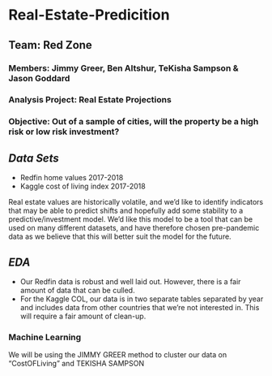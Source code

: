# Real-Estate-Predicition

## Team: Red Zone
### Members: Jimmy Greer, Ben Altshur, TeKisha Sampson &amp; Jason Goddard
### Analysis Project: Real Estate Projections
### Objective: Out of a sample of cities, will the property be a high risk or low risk investment?
## ***Data Sets***
- Redfin home values 2017-2018
- Kaggle cost of living index 2017-2018

Real estate values are historically volatile, and we’d like to identify indicators that may be able
to predict shifts and hopefully add some stability to a predictive/investment model. We’d like
this model to be a tool that can be used on many different datasets, and have therefore chosen
pre-pandemic data as we believe that this will better suit the model for the future.
## ***EDA***
- Our Redfin data is robust and well laid out. However, there is a fair amount of data that
can be culled.
- For the Kaggle COL, our data is in two separate tables separated by year and includes
data from other countries that we’re not interested in. This will require a fair amount of
clean-up.
### Machine Learning
We will be using the JIMMY GREER method to cluster our data on “CostOFLiving” and TEKISHA
SAMPSON
